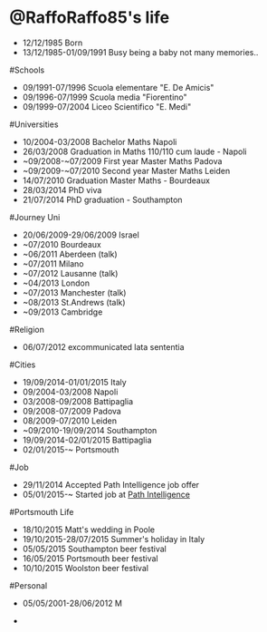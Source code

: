 @RaffoRaffo85's life
====================

- 12/12/1985 Born
- 13/12/1985-01/09/1991 Busy being a baby not many memories..

#Schools
- 09/1991-07/1996 Scuola elementare "E. De Amicis"
- 09/1996-07/1999 Scuola media "Fiorentino"
- 09/1999-07/2004 Liceo Scientifico "E. Medi"

#Universities
- 10/2004-03/2008 Bachelor Maths Napoli
- 26/03/2008 Graduation in Maths 110/110 cum laude - Napoli
- ~09/2008-~07/2009 First year Master Maths Padova
- ~09/2009-~07/2010 Second year Master Maths Leiden
- 14/07/2010 Graduation Master Maths - Bourdeaux
- 28/03/2014 PhD viva
- 21/07/2014 PhD graduation - Southampton

#Journey Uni
- 20/06/2009-29/06/2009 Israel
- ~07/2010 Bourdeaux
- ~06/2011 Aberdeen (talk)
- ~07/2011 Milano
- ~07/2012 Lausanne (talk)
- ~04/2013 London
- ~07/2013 Manchester (talk)
- ~08/2013 St.Andrews (talk)
- ~09/2013 Cambridge

<!-- #Journey
- Croatia
- London
- Malaga
- Hammamet
 -->
#Religion
- 06/07/2012 excommunicated lata sententia

#Cities
- 19/09/2014-01/01/2015 Italy 
- 09/2004-03/2008 Napoli
- 03/2008-09/2008 Battipaglia
- 09/2008-07/2009 Padova
- 08/2009-07/2010 Leiden
- ~09/2010-19/09/2014 Southampton
- 19/09/2014-02/01/2015 Battipaglia
- 02/01/2015-~ Portsmouth

#Job
- 29/11/2014 Accepted Path Intelligence job offer
- 05/01/2015-~ Started job at [Path Intelligence](http://www.pathintelligence.com "Path Intelligence")

#Portsmouth Life
- 18/10/2015 Matt's wedding in Poole
- 19/10/2015-28/07/2015 Summer's holiday in Italy
- 05/05/2015 Southampton beer festival
- 16/05/2015 Portsmouth beer festival
- 10/10/2015 Woolston beer festival

#Personal
<!-- - 05/05/2001 That day the world was happy -->
- 05/05/2001-28/06/2012 M
<!-- - 28/06/2012 That day the world was sad -->
<!-- - 29/06/2012-02/07/2012 Toccata and fugue in Italy -->
- 
